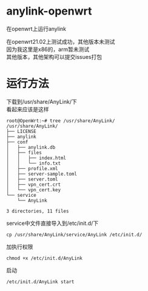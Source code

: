 # anylink-openwrt
在openwrt上运行anylink

在openwrt21.02上测试成功，其他版本未测试<br />
因为我这里是x86的，arm暂未测试<br />
其他版本，其他架构可以提交issues打包<br />

# 运行方法
下载到/usr/share/AnyLink/下<br />
看起来应该是这样<br />
```
root@OpenWrt:~# tree /usr/share/AnyLink/
/usr/share/AnyLink/
├── LICENSE
├── anylink
├── conf
│   ├── anylink.db
│   ├── files
│   │   ├── index.html
│   │   └── info.txt
│   ├── profile.xml
│   ├── server-sample.toml
│   ├── server.toml
│   ├── vpn_cert.crt
│   └── vpn_cert.key
└── service
    └── AnyLink

3 directories, 11 files
```
service中文件直接导入到/etc/init.d/下
```
cp /usr/share/AnyLink/service/AnyLink /etc/init.d/
```
加执行权限
```
chmod +x /etc/init.d/AnyLink
```
启动
```
/etc/init.d/AnyLink start
```
